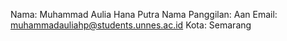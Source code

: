 Nama: Muhammad Aulia Hana Putra
Nama Panggilan: Aan
Email: muhammadauliahp@students.unnes.ac.id
Kota: Semarang
